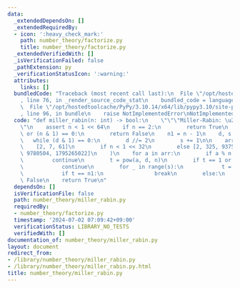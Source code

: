 ```yaml
---
data:
  _extendedDependsOn: []
  _extendedRequiredBy:
  - icon: ':heavy_check_mark:'
    path: number_theory/factorize.py
    title: number_theory/factorize.py
  _extendedVerifiedWith: []
  _isVerificationFailed: false
  _pathExtension: py
  _verificationStatusIcon: ':warning:'
  attributes:
    links: []
  bundledCode: "Traceback (most recent call last):\n  File \"/opt/hostedtoolcache/PyPy/3.10.14/x64/lib/pypy3.10/site-packages/onlinejudge_verify/documentation/build.py\"\
    , line 76, in _render_source_code_stat\n    bundled_code = language.bundle(\n\
    \  File \"/opt/hostedtoolcache/PyPy/3.10.14/x64/lib/pypy3.10/site-packages/onlinejudge_verify/languages/python.py\"\
    , line 96, in bundle\n    raise NotImplementedError\nNotImplementedError\n"
  code: "def miller_rabin(n: int) -> bool:\n    \"\"\"Miller-Rabin: \u2252 O(1)\"\"\
    \"\n    assert n < 1 << 64\n    if n == 2:\n        return True\n    if n < 2\
    \ or (n & 1) == 0:\n        return False\n    n1 = n - 1\n    d, s = n1, 0\n \
    \   while (d & 1) == 0:\n        d //= 2\n        s += 1\n\n    arr = (\n    \
    \    [2, 7, 61]\n        if n < 1 << 32\n        else [2, 325, 9375, 28178, 450775,\
    \ 9780504, 1795265022]\n    )\n    for a in arr:\n        if a % n == 0:\n   \
    \         continue\n        t = pow(a, d, n)\n        if t == 1 or t == n1:\n\
    \            continue\n        for _ in range(s):\n            t = pow(t, 2, n)\n\
    \            if t == n1:\n                break\n        else:\n            return\
    \ False\n    return True\n"
  dependsOn: []
  isVerificationFile: false
  path: number_theory/miller_rabin.py
  requiredBy:
  - number_theory/factorize.py
  timestamp: '2024-07-02 07:09:42+09:00'
  verificationStatus: LIBRARY_NO_TESTS
  verifiedWith: []
documentation_of: number_theory/miller_rabin.py
layout: document
redirect_from:
- /library/number_theory/miller_rabin.py
- /library/number_theory/miller_rabin.py.html
title: number_theory/miller_rabin.py
---
```

